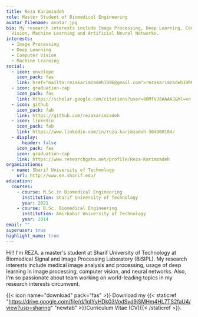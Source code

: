 ```yaml
---
title: Reza Karimzadeh
role: Master Student of Biomedical Engineering
avatar_filename: avatar.jpg
bio: My research interests include Image Processing, Deep Learning, Computer
  Vision, Machine Learning and Artificial Neural Networks.
interests:
  - Image Processing
  - Deep Learning
  - Computer Vision
  - Machine Learning
social:
  - icon: envelope
    icon_pack: fas
    link: href="mailto:rezakarimzadeh1996@gmail.com">rezakarimzadeh1996@gmail.com</a>
  - icon: graduation-cap
    icon_pack: fas
    link: https://scholar.google.com/citations?user=80MfVJ8AAAAJ&hl=en
  - icon: github
    icon_pack: fab
    link: https://github.com/rezakarimzadeh
  - icon: linkedin
    icon_pack: fab
    link: https://www.linkedin.com/in/reza-karimzadeh-304900104/
  - display:
      header: false
    icon_pack: fas
    icon: graduation-cap
    link: https://www.researchgate.net/profile/Reza-Karimzadeh
organizations:
  - name: Sharif University of Technology
    url: http://www.en.sharif.edu/
education:
  courses:
    - course: M.Sc in Biomedical Engineering
      institution: Sharif University of Technology
      year: 2021
    - course: B.Sc. Biomedical Engineering
      institution: Amirkabir University of Technology
      year: 2014
email: ""
superuser: true
highlight_name: true
---
```

Hi!! I'm REZA. a master's student at Sharif University of Technology at Biomedical Signal and Image
 Processing Laboratory (BiSIPL). My research interests include medical image analysis and processing, usage of deep learning in image processing, computer vision, and neural networks. Also, I'm so passionate about team working on world-leading topics in my research interests circumvent.

{{< icon name="download" pack="fas" >}} Download my {{< staticref "https://drive.google.com/file/d/1qIYyHDk03VodSvd9jSMHm4HL7TS2faU4/view?usp=sharing" "newtab" >}}Curriculum Vitae (CV){{< /staticref >}}.